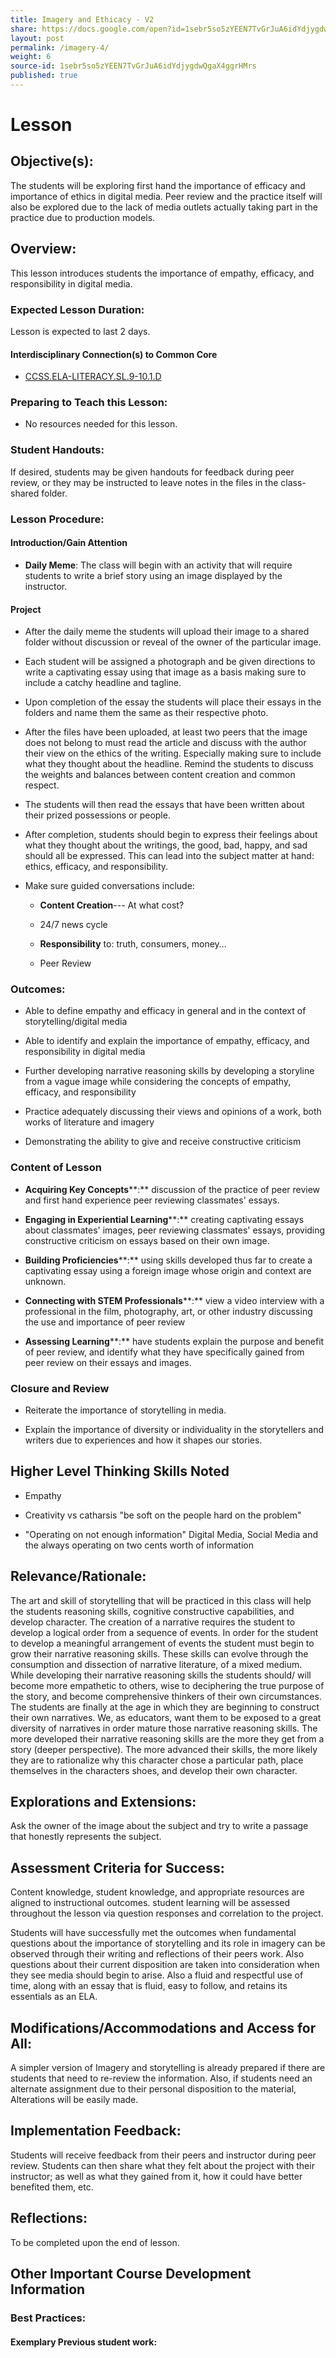 ```yaml
---
title: Imagery and Ethicacy - V2
share: https://docs.google.com/open?id=1sebr5so5zYEEN7TvGrJuA6idYdjygdwQgaX4ggrHMrs
layout: post
permalink: /imagery-4/
weight: 6
source-id: 1sebr5so5zYEEN7TvGrJuA6idYdjygdwQgaX4ggrHMrs
published: true
---
```

# Lesson

## Objective(s):

The students will be exploring first hand the importance of efficacy and importance of ethics in digital media. Peer review and the practice itself will also be explored due to the lack of media outlets actually taking part in the practice due to production models.

## Overview:

This lesson introduces students the importance of empathy, efficacy, and responsibility in digital media.

### Expected Lesson Duration: 

Lesson is expected to last 2 days.

#### Interdisciplinary Connection(s) to Common Core

-  <a href = "http://www.corestandards.org/ELA-Literacy/SL/9-10/1/d/" target="_blank">CCSS.ELA-LITERACY.SL.9-10.1.D</a>

### Preparing to Teach this Lesson:

- No resources needed for this lesson.

### Student Handouts:

If desired, students may be given handouts for feedback during peer review, or they may be instructed to leave notes in the files in the class-shared folder.

### Lesson Procedure:

#### Introduction/Gain Attention

-  **Daily Meme**: The class will begin with an activity that will require students to write a brief story using an image displayed by the instructor.

#### Project

-   After the daily meme the students will upload their image to a shared folder without discussion or reveal of the owner of the particular image.

    

-   Each student will be assigned a photograph and be given directions to write a captivating essay using that image as a basis making sure to include a catchy headline and tagline.

    

-   Upon completion of the essay the students will place their essays in the folders and name them the same as their respective photo.

    

-   After the files have been uploaded, at least two peers that the image does not belong to must read the article and discuss with the author their view on the ethics of the writing. Especially making sure to include what they thought about the headline. Remind the students to discuss the weights and balances between content creation and common respect.

    

-   The students will then read the essays that have been written about their prized possessions or people.

    

-   After completion, students should begin to express their feelings about what they thought about the writings, the good, bad, happy, and sad should all be expressed. This can lead into the subject matter at hand: ethics, efficacy, and responsibility.

    

-   Make sure guided conversations include:

	-   **Content Creation**--- At what cost?

    

	-   24/7 news cycle

    

	-   **Responsibility** to: truth, consumers, money…

    

	-   Peer Review

### Outcomes:

* Able to define empathy and efficacy in general and in the context of storytelling/digital media

    

* Able to identify and explain the importance of empathy, efficacy, and responsibility in digital media

    

* Further developing narrative reasoning skills by developing a storyline from a vague image while considering the concepts of empathy, efficacy, and responsibility

    

* Practice adequately discussing their views and opinions of a work, both works of literature and imagery

    

* Demonstrating the ability to give and receive constructive criticism

   

###  Content of Lesson

* **Acquiring Key Concepts****:** discussion of the practice of peer review and first hand experience peer reviewing classmates' essays.

* **Engaging in Experiential Learning****:** creating captivating essays about classmates' images, peer reviewing classmates' essays, providing constructive criticism on essays based on their own image.

* **Building Proficiencies****:** using skills developed thus far to create a captivating essay using a foreign image whose origin and context are unknown.

* **Connecting with STEM Professionals****:** view a video interview with a professional in the film, photography, art, or other industry discussing the use and importance of peer review

* **Assessing Learning****:** have students explain the purpose and benefit of peer review, and identify what they have specifically gained from peer review on their essays and images.

### Closure and Review

*  Reiterate the importance of storytelling in media.

    

*  Explain the importance of diversity or individuality in the storytellers and writers due to experiences and how it shapes our stories.

    

## Higher Level Thinking Skills Noted

*  Empathy

    

* Creativity vs catharsis "be soft on the people hard on the problem"

    

* "Operating on not enough information" Digital Media, Social Media and the always operating on two cents worth of information

    

## Relevance/Rationale:

The art and skill of storytelling that will be practiced in this class will help the students reasoning skills, cognitive constructive capabilities, and develop character. The creation of a narrative requires the student to develop a logical order from a sequence of events. In order for the student to develop a meaningful arrangement of events the student must begin to grow their narrative reasoning skills. These skills can evolve through the consumption and dissection of narrative literature, of a mixed medium. While developing their narrative reasoning skills the students should/ will become more empathetic to others, wise to deciphering the true purpose of the story, and become comprehensive thinkers of their own circumstances. The students are finally at the age in which they are beginning to construct their own narratives. We, as educators, want them to be exposed to a great diversity of narratives in order mature those narrative reasoning skills. The more developed their narrative reasoning skills are the more they get from a story (deeper perspective). The more advanced their skills, the more likely they are to rationalize why this character chose a particular path, place themselves in the characters shoes, and develop their own character.

## Explorations and Extensions:

Ask the owner of the image about the subject and try to write a passage that honestly represents the subject.

## Assessment Criteria for Success:

Content knowledge, student knowledge, and appropriate resources are aligned to instructional outcomes. student learning will be assessed throughout the lesson via question responses and correlation to the project.

Students will have successfully met the outcomes when fundamental questions about the importance of storytelling and its role in imagery can be observed through their writing and reflections of their peers work. Also questions about their current disposition are taken into consideration when they see media should begin to arise. Also a fluid and respectful use of time, along with an essay that is fluid, easy to follow, and retains its essentials as an ELA.

## Modifications/Accommodations and Access for All:

A simpler version of Imagery and storytelling is already prepared if there are students that need to re-review the information. Also, if students need an alternate assignment due to their personal disposition to the material, Alterations will be easily made.

## Implementation Feedback: 

Students will receive feedback from their peers and instructor during peer review. Students can then share what they felt about the project with their instructor; as well as what they gained from it, how it could have better benefited them, etc.

##  Reflections:

To be completed upon the end of lesson.

##  Other Important Course Development Information

###  Best Practices:

#### Exemplary Previous student work: 


